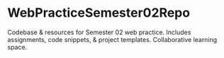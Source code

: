 # WebPracticeSemester02Repo
Codebase &amp; resources for Semester 02 web practice. Includes assignments, code snippets, &amp; project templates. Collaborative learning space.
